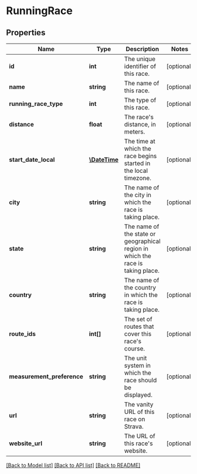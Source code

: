 # RunningRace

## Properties
Name | Type | Description | Notes
------------ | ------------- | ------------- | -------------
**id** | **int** | The unique identifier of this race. | [optional] 
**name** | **string** | The name of this race. | [optional] 
**running_race_type** | **int** | The type of this race. | [optional] 
**distance** | **float** | The race&#39;s distance, in meters. | [optional] 
**start_date_local** | [**\DateTime**](\DateTime.md) | The time at which the race begins started in the local timezone. | [optional] 
**city** | **string** | The name of the city in which the race is taking place. | [optional] 
**state** | **string** | The name of the state or geographical region in which the race is taking place. | [optional] 
**country** | **string** | The name of the country in which the race is taking place. | [optional] 
**route_ids** | **int[]** | The set of routes that cover this race&#39;s course. | [optional] 
**measurement_preference** | **string** | The unit system in which the race should be displayed. | [optional] 
**url** | **string** | The vanity URL of this race on Strava. | [optional] 
**website_url** | **string** | The URL of this race&#39;s website. | [optional] 

[[Back to Model list]](../README.md#documentation-for-models) [[Back to API list]](../README.md#documentation-for-api-endpoints) [[Back to README]](../README.md)


